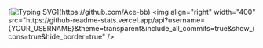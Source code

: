 [![Typing SVG](https://readme-typing-svg.demolab.com/?lines=Welcome+to+my+repo;)](https://github.com/Ace-bb)
<img align="right" width="400" src="https://github-readme-stats.vercel.app/api?username={YOUR_USERNAME}&theme=transparent&include_all_commits=true&show_icons=true&hide_border=true" />

<!--
**Ace-bb/Ace-bb** is a ✨ _special_ ✨ repository because its `README.md` (this file) appears on your GitHub profile.

Here are some ideas to get you started:

- 🔭 I’m currently working on ...
- 🌱 I’m currently learning ...
- 👯 I’m looking to collaborate on ...
- 🤔 I’m looking for help with ...
- 💬 Ask me about ...
- 📫 How to reach me: ...
- 😄 Pronouns: ...
- ⚡ Fun fact: ...
-->
